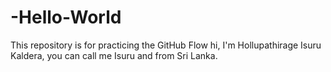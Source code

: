 # -Hello-World
This repository is for practicing the GitHub Flow
hi, I'm Hollupathirage Isuru Kaldera, you can call me Isuru and from Sri Lanka.
